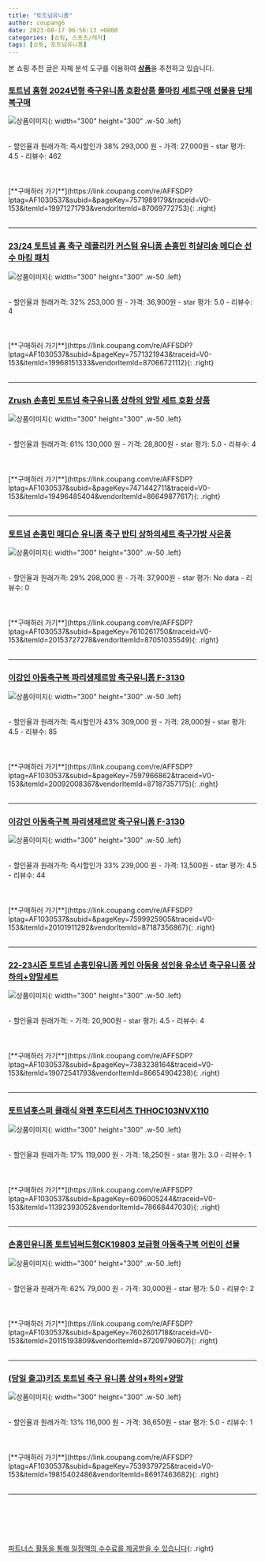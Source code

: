 ```yaml
---
title: "토트넘유니폼"
author: coupang6
date: 2023-08-17 06:56:13 +0800
categories: [쇼핑, 스포츠/레저]
tags: [쇼핑, 토트넘유니폼]
---
```


본 쇼핑 추천 글은 자체 분석 도구를 이용하여 [**상품**](https://link.coupang.com/a/bao1ui)을 추천하고 있습니다.

### [토트넘 홈형 2024년형 축구유니폼 호환상품 풀마킹 세트구매 선물용 단체복구매](https://link.coupang.com/re/AFFSDP?lptag=AF1030537&subid=&pageKey=7571989179&traceid=V0-153&itemId=19971271793&vendorItemId=87069772753)

![상품이미지](https://thumbnail10.coupangcdn.com/thumbnails/remote/230x230ex/image/vendor_inventory/4f14/c7443ce7af524eef8373c79b385ce0004703a1d3638a9057ebf6ceccf342.jpg){: width="300" height="300" .w-50 .left}


<br>
- 할인율과 원래가격: 즉시할인가 38%  293,000   원
- 가격: 27,000원
- star 평가: 4.5
- 리뷰수: 462
<br>
<br>
<br>
<br>
[**구매하러 가기**](https://link.coupang.com/re/AFFSDP?lptag=AF1030537&subid=&pageKey=7571989179&traceid=V0-153&itemId=19971271793&vendorItemId=87069772753){: .right}
<br>
<br>

---

### [23/24 토트넘 홈 축구 레플리카 커스텀 유니폼 손흥민 히샬리송 메디슨 선수 마킹 패치](https://link.coupang.com/re/AFFSDP?lptag=AF1030537&subid=&pageKey=7571321943&traceid=V0-153&itemId=19968151333&vendorItemId=87066721112)

![상품이미지](https://thumbnail8.coupangcdn.com/thumbnails/remote/230x230ex/image/vendor_inventory/f146/aadb2b2576548d1a25d608bb12abaf7313b069fe2e6d9eb387ae3eb228e8.jpg){: width="300" height="300" .w-50 .left}


<br>
- 할인율과 원래가격: 32%  253,000   원
- 가격: 36,900원
- star 평가: 5.0
- 리뷰수: 4
<br>
<br>
<br>
<br>
[**구매하러 가기**](https://link.coupang.com/re/AFFSDP?lptag=AF1030537&subid=&pageKey=7571321943&traceid=V0-153&itemId=19968151333&vendorItemId=87066721112){: .right}
<br>
<br>

---

### [Zrush 손흥민 토트넘 축구유니폼 상하의 양말 세트 호환 상품](https://link.coupang.com/re/AFFSDP?lptag=AF1030537&subid=&pageKey=7471442711&traceid=V0-153&itemId=19496485404&vendorItemId=86649877617)

![상품이미지](https://thumbnail9.coupangcdn.com/thumbnails/remote/230x230ex/image/vendor_inventory/1f21/edec4268b53f67a27dd37d9d3e5a8797ba32da114d634b0333cf73dbe0ba.jpg){: width="300" height="300" .w-50 .left}


<br>
- 할인율과 원래가격: 61%  130,000   원
- 가격: 28,800원
- star 평가: 5.0
- 리뷰수: 4
<br>
<br>
<br>
<br>
[**구매하러 가기**](https://link.coupang.com/re/AFFSDP?lptag=AF1030537&subid=&pageKey=7471442711&traceid=V0-153&itemId=19496485404&vendorItemId=86649877617){: .right}
<br>
<br>

---

### [토트넘 손흥민 매디슨 유니폼 축구 반티 상하의세트 축구가방 사은품](https://link.coupang.com/re/AFFSDP?lptag=AF1030537&subid=&pageKey=7610261750&traceid=V0-153&itemId=20153727278&vendorItemId=87051035549)

![상품이미지](https://thumbnail9.coupangcdn.com/thumbnails/remote/230x230ex/image/vendor_inventory/3532/ba3e066011b8f7fc202ea7c7f6201f0d6fb199991d4cf81cbb6a5f41691b.jpg){: width="300" height="300" .w-50 .left}


<br>
- 할인율과 원래가격: 29%  298,000   원
- 가격: 37,900원
- star 평가: No data
- 리뷰수: 0
<br>
<br>
<br>
<br>
[**구매하러 가기**](https://link.coupang.com/re/AFFSDP?lptag=AF1030537&subid=&pageKey=7610261750&traceid=V0-153&itemId=20153727278&vendorItemId=87051035549){: .right}
<br>
<br>

---

### [이강인 아동축구복 파리생제르망 축구유니폼 F-3130](https://link.coupang.com/re/AFFSDP?lptag=AF1030537&subid=&pageKey=7597966862&traceid=V0-153&itemId=20092008367&vendorItemId=87187357175)

![상품이미지](https://thumbnail9.coupangcdn.com/thumbnails/remote/230x230ex/image/vendor_inventory/f1aa/3a32f04e9eb935934963ea9ce1038584e51195809177e3121afaedad874b.jpg){: width="300" height="300" .w-50 .left}


<br>
- 할인율과 원래가격: 즉시할인가 43%  309,000   원
- 가격: 28,000원
- star 평가: 4.5
- 리뷰수: 85
<br>
<br>
<br>
<br>
[**구매하러 가기**](https://link.coupang.com/re/AFFSDP?lptag=AF1030537&subid=&pageKey=7597966862&traceid=V0-153&itemId=20092008367&vendorItemId=87187357175){: .right}
<br>
<br>

---

### [이강인 아동축구복 파리생제르망 축구유니폼 F-3130](https://link.coupang.com/re/AFFSDP?lptag=AF1030537&subid=&pageKey=7599925905&traceid=V0-153&itemId=20101911292&vendorItemId=87187356867)

![상품이미지](https://thumbnail9.coupangcdn.com/thumbnails/remote/230x230ex/image/vendor_inventory/f1aa/3a32f04e9eb935934963ea9ce1038584e51195809177e3121afaedad874b.jpg){: width="300" height="300" .w-50 .left}


<br>
- 할인율과 원래가격: 즉시할인가 33%  239,000   원
- 가격: 13,500원
- star 평가: 4.5
- 리뷰수: 44
<br>
<br>
<br>
<br>
[**구매하러 가기**](https://link.coupang.com/re/AFFSDP?lptag=AF1030537&subid=&pageKey=7599925905&traceid=V0-153&itemId=20101911292&vendorItemId=87187356867){: .right}
<br>
<br>

---

### [22-23시즌 토트넘 손흥민유니폼 케인 아동용 성인용 유소년 축구유니폼 상하의+양말세트](https://link.coupang.com/re/AFFSDP?lptag=AF1030537&subid=&pageKey=7383238164&traceid=V0-153&itemId=19072541793&vendorItemId=86654904238)

![상품이미지](https://thumbnail8.coupangcdn.com/thumbnails/remote/230x230ex/image/vendor_inventory/e541/972ff9649fecaeb78d5e1aa25f34dd94ab3aeb61ec2511382171714da7eb.png){: width="300" height="300" .w-50 .left}


<br>
- 할인율과 원래가격: 
- 가격: 20,900원
- star 평가: 4.5
- 리뷰수: 4
<br>
<br>
<br>
<br>
[**구매하러 가기**](https://link.coupang.com/re/AFFSDP?lptag=AF1030537&subid=&pageKey=7383238164&traceid=V0-153&itemId=19072541793&vendorItemId=86654904238){: .right}
<br>
<br>

---

### [토트넘홋스퍼 클래식 와펜 후드티셔츠 THHOC103NVX110](https://link.coupang.com/re/AFFSDP?lptag=AF1030537&subid=&pageKey=6096005244&traceid=V0-153&itemId=11392393052&vendorItemId=78668447030)

![상품이미지](https://thumbnail9.coupangcdn.com/thumbnails/remote/230x230ex/image/retail/images/2021/09/28/10/9/bb850c31-73b5-4c8c-b941-a65e1c5b8887.jpg){: width="300" height="300" .w-50 .left}


<br>
- 할인율과 원래가격: 17%  119,000   원
- 가격: 18,250원
- star 평가: 3.0
- 리뷰수: 1
<br>
<br>
<br>
<br>
[**구매하러 가기**](https://link.coupang.com/re/AFFSDP?lptag=AF1030537&subid=&pageKey=6096005244&traceid=V0-153&itemId=11392393052&vendorItemId=78668447030){: .right}
<br>
<br>

---

### [손흥민유니폼 토트넘써드형CK19803 보급형 아동축구복 어린이 선물](https://link.coupang.com/re/AFFSDP?lptag=AF1030537&subid=&pageKey=7602601718&traceid=V0-153&itemId=20115193809&vendorItemId=87209790607)

![상품이미지](https://thumbnail8.coupangcdn.com/thumbnails/remote/230x230ex/image/vendor_inventory/0b5c/6226aff4906b993379c959a6458392ab27d7afd4886a3b97c5ba866bf6d1.jpg){: width="300" height="300" .w-50 .left}


<br>
- 할인율과 원래가격: 62%  79,000   원
- 가격: 30,000원
- star 평가: 5.0
- 리뷰수: 2
<br>
<br>
<br>
<br>
[**구매하러 가기**](https://link.coupang.com/re/AFFSDP?lptag=AF1030537&subid=&pageKey=7602601718&traceid=V0-153&itemId=20115193809&vendorItemId=87209790607){: .right}
<br>
<br>

---

### [(당일 출고)키즈 토트넘 축구 유니폼 상의+하의+양말](https://link.coupang.com/re/AFFSDP?lptag=AF1030537&subid=&pageKey=7539379725&traceid=V0-153&itemId=19815402486&vendorItemId=86917463682)

![상품이미지](https://thumbnail10.coupangcdn.com/thumbnails/remote/230x230ex/image/vendor_inventory/9f3b/c63e4b4419292ef39703828bdf9ce8919fa296f646ec5e98f75f8781fd48.JPG){: width="300" height="300" .w-50 .left}


<br>
- 할인율과 원래가격: 13%  116,000   원
- 가격: 36,650원
- star 평가: 5.0
- 리뷰수: 1
<br>
<br>
<br>
<br>
[**구매하러 가기**](https://link.coupang.com/re/AFFSDP?lptag=AF1030537&subid=&pageKey=7539379725&traceid=V0-153&itemId=19815402486&vendorItemId=86917463682){: .right}
<br>
<br>

---
<br><br><br><br><br> [파트너스 활동을 통해 일정액의 수수료를 제공받을 수 있습니다](https://link.coupang.com/a/bao1ui){: .right}